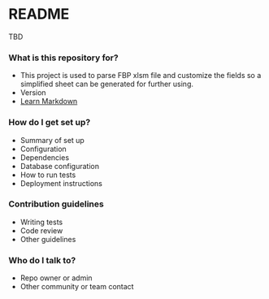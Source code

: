 # README #

TBD

### What is this repository for? ###

* This project is used to parse FBP xlsm file and customize the fields so a simplified sheet can be generated for further using.
* Version
* [Learn Markdown](https://bitbucket.org/tutorials/markdowndemo)

### How do I get set up? ###

* Summary of set up
* Configuration
* Dependencies
* Database configuration
* How to run tests
* Deployment instructions

### Contribution guidelines ###

* Writing tests
* Code review
* Other guidelines

### Who do I talk to? ###

* Repo owner or admin
* Other community or team contact